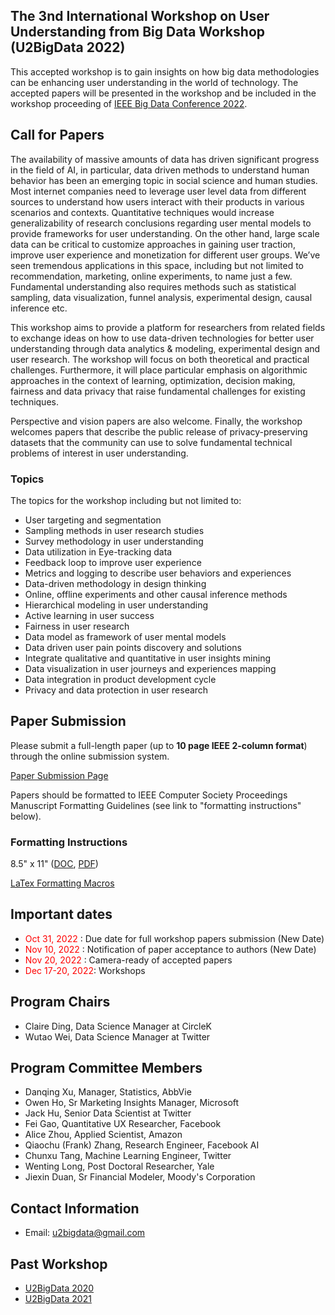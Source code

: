 ## The 3nd International Workshop on User Understanding from Big Data Workshop (U2BigData 2022)
This accepted workshop is to gain insights on how big data methodologies can be enhancing user understanding in the world of technology. The accepted papers will be presented in the workshop and be included in the workshop proceeding of [IEEE Big Data Conference 2022](http://bigdataieee.org/BigData2022/).

## Call for Papers
The availability of massive amounts of data has driven significant progress in the field of AI, in particular, data driven methods to understand human behavior has been an emerging topic in social science and human studies. Most internet companies need to leverage user level data from different sources to understand how users interact with their products in various scenarios and contexts. Quantitative techniques would increase generalizability of research conclusions regarding user mental models to provide frameworks for user understanding. On the other hand, large scale data can be critical to customize approaches in gaining user traction, improve user experience and monetization for different user groups. We’ve seen tremendous applications in this space, including but not limited to recommendation, marketing, online experiments, to name just a few. Fundamental understanding also requires methods such as statistical sampling, data visualization, funnel analysis, experimental design, causal inference etc.

This workshop aims to provide a platform for researchers from related fields to exchange ideas on how to use data-driven technologies for better user understanding through data analytics & modeling, experimental design and user research. The workshop will focus on both theoretical and practical challenges. Furthermore, it will place particular emphasis on algorithmic approaches in the context of learning, optimization, decision making, fairness and data privacy that raise fundamental challenges for existing techniques. 

Perspective and vision papers are also welcome. Finally, the workshop welcomes papers that describe the public release of privacy-preserving datasets that the community can use to solve fundamental technical problems of interest in user understanding.

### Topics

The topics for the workshop including but not limited to:
- User targeting and segmentation
- Sampling methods in user research studies
-	Survey methodology in user understanding
-	Data utilization in Eye-tracking data
-	Feedback loop to improve user experience
-	Metrics and logging to describe user behaviors and experiences
-	Data-driven methodology in design thinking
-	Online, offline experiments and other causal inference methods
-	Hierarchical modeling in user understanding
-	Active learning in user success
-	Fairness in user research
-	Data model as framework of user mental models
-	Data driven user pain points discovery and solutions
-	Integrate qualitative and quantitative in user insights mining
-	Data visualization in user journeys and experiences mapping
-	Data integration in product development cycle
-	Privacy and data protection in user research

## Paper Submission
Please submit a full-length paper (up to **10 page IEEE 2-column format**) through the online submission system.

[Paper Submission Page](https://wi-lab.com/cyberchair/2022/bigdata22/scripts/submit.php?subarea=S23&undisplay_detail=1&wh=/cyberchair/2022/bigdata22/scripts/ws_submit.php)

Papers should be formatted to IEEE Computer Society Proceedings Manuscript Formatting Guidelines (see link to "formatting instructions" below).

### Formatting Instructions
8.5" x 11" ([DOC](http://bigdataieee.org/BigData2022/files/Conference-template-letter.doc), [PDF](http://bigdataieee.org/BigData2020/files/IEEEtran_HOWTO.pdf))

[LaTex Formatting Macros](http://bigdataieee.org/BigData2022/files/Conference-LaTeX-template_7-9-18.zip)

## Important dates 
-	<span style="color:red"> Oct 31, 2022 </span>: Due date for full workshop papers submission (New Date)
-	<span style="color:red"> Nov 10, 2022 </span>: Notification of paper acceptance to authors (New Date)
-	<span style="color:red"> Nov 20, 2022 </span>: Camera-ready of accepted papers 
-	<span style="color:red"> Dec 17-20, 2022</span>: Workshops

## Program Chairs
-	Claire Ding, Data Science Manager at CircleK
-	Wutao Wei, Data Science Manager at Twitter


## Program Committee Members
- Danqing Xu, Manager, Statistics, AbbVie
-	Owen Ho, Sr Marketing Insights Manager, Microsoft
-	Jack Hu, Senior Data Scientist at Twitter
-	Fei Gao, Quantitative UX Researcher, Facebook
-	Alice Zhou, Applied Scientist, Amazon
- Qiaochu (Frank) Zhang, Research Engineer, Facebook AI
- Chunxu Tang, Machine Learning Engineer, Twitter
- Wenting Long, Post Doctoral Researcher, Yale
- Jiexin Duan, Sr Financial Modeler, Moody's Corporation

## Contact Information
- Email: u2bigdata@gmail.com

## Past Workshop
 - [U2BigData 2020](http://u2bigdata.github.io/2020)
 - [U2BigData 2021](http://u2bigdata.github.io/2021)
